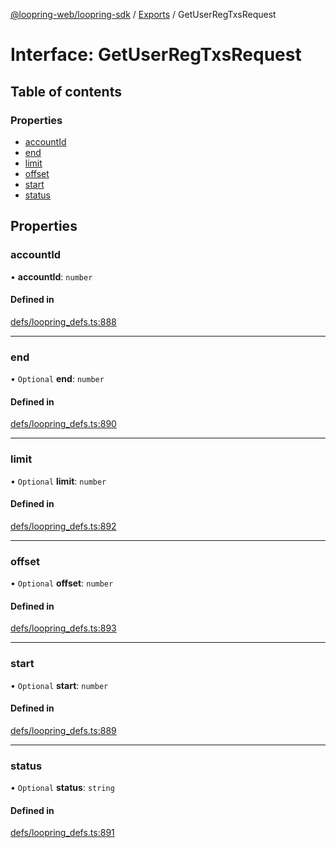 [@loopring-web/loopring-sdk](../README.md) / [Exports](../modules.md) / GetUserRegTxsRequest

# Interface: GetUserRegTxsRequest

## Table of contents

### Properties

- [accountId](GetUserRegTxsRequest.md#accountid)
- [end](GetUserRegTxsRequest.md#end)
- [limit](GetUserRegTxsRequest.md#limit)
- [offset](GetUserRegTxsRequest.md#offset)
- [start](GetUserRegTxsRequest.md#start)
- [status](GetUserRegTxsRequest.md#status)

## Properties

### accountId

• **accountId**: `number`

#### Defined in

[defs/loopring_defs.ts:888](https://github.com/Loopring/loopring_sdk/blob/b7df545/src/defs/loopring_defs.ts#L888)

___

### end

• `Optional` **end**: `number`

#### Defined in

[defs/loopring_defs.ts:890](https://github.com/Loopring/loopring_sdk/blob/b7df545/src/defs/loopring_defs.ts#L890)

___

### limit

• `Optional` **limit**: `number`

#### Defined in

[defs/loopring_defs.ts:892](https://github.com/Loopring/loopring_sdk/blob/b7df545/src/defs/loopring_defs.ts#L892)

___

### offset

• `Optional` **offset**: `number`

#### Defined in

[defs/loopring_defs.ts:893](https://github.com/Loopring/loopring_sdk/blob/b7df545/src/defs/loopring_defs.ts#L893)

___

### start

• `Optional` **start**: `number`

#### Defined in

[defs/loopring_defs.ts:889](https://github.com/Loopring/loopring_sdk/blob/b7df545/src/defs/loopring_defs.ts#L889)

___

### status

• `Optional` **status**: `string`

#### Defined in

[defs/loopring_defs.ts:891](https://github.com/Loopring/loopring_sdk/blob/b7df545/src/defs/loopring_defs.ts#L891)
